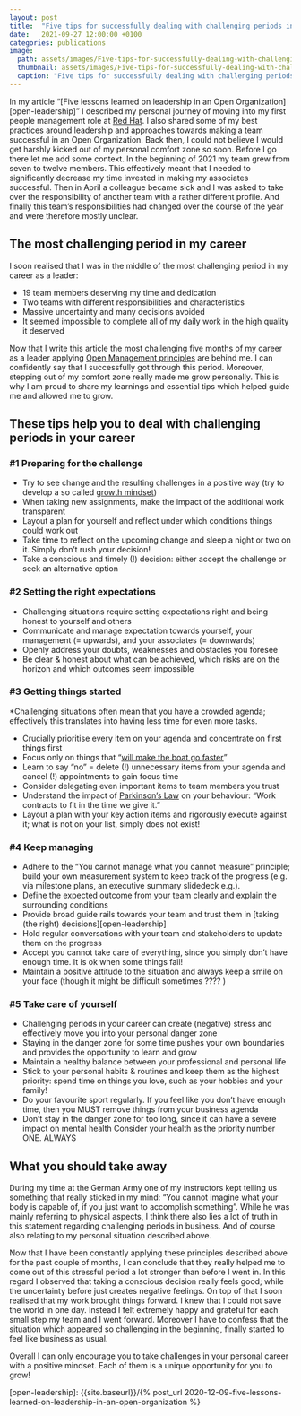```yaml
---
layout: post
title:  "Five tips for successfully dealing with challenging periods in your career"
date:   2021-09-27 12:00:00 +0100
categories: publications
image: 
  path: assets/images/Five-tips-for-successfully-dealing-with-challenging-periods-in-your-career.jpg
  thumbnail: assets/images/Five-tips-for-successfully-dealing-with-challenging-periods-in-your-career.jpg
  caption: "Five tips for successfully dealing with challenging periods in your career"
---
```


In my article “[Five lessons learned on leadership in an Open Organization][open-leadership]” I described my personal journey of moving into my first people management role at [Red Hat][redhat]. I also shared some of my best practices around leadership and approaches towards making a team successful in an Open Organization. Back then, I could not believe I would get harshly kicked out of my personal comfort zone so soon. Before I go there let me add some context. In the beginning of 2021 my team grew from seven to twelve members. This effectively meant that I needed to significantly decrease my time invested in making my associates successful. Then in April a colleague became sick and I was asked to take over the responsibility of another team with a rather different profile. And finally this team’s responsibilities had changed over the course of the year and were therefore mostly unclear.

## The most challenging period in my career
I soon realised that I was in the middle of the most challenging period in my career as a leader:

* 19 team members deserving my time and dedication
* Two teams with different responsibilities and characteristics
* Massive uncertainty and many decisions avoided
* It seemed impossible to complete all of my daily work in the high quality it deserved

Now that I write this article the most challenging five months of my career as a leader applying [Open Management principles][open-org] are behind me. I can confidently say that I successfully got through this period. Moreover, stepping out of my comfort zone really made me grow personally. This is why I am proud to share my learnings and essential tips which helped guide me and allowed me to grow.

## These tips help you to deal with challenging periods in your career

### #1 Preparing for the challenge

* Try to see change and the resulting challenges in a positive way (try to develop a so called [growth mindset][growth])
* When taking new assignments, make the impact of the additional work transparent
* Layout a plan for yourself and reflect under which conditions things could work out
* Take time to reflect on the upcoming change and sleep a night or two on it. Simply don’t rush your decision!
* Take a conscious and timely (!) decision: either accept the challenge or seek an alternative option

### #2 Setting the right expectations
* Challenging situations require setting expectations right and being honest to yourself and others
* Communicate and manage expectation towards yourself, your management (= upwards), and your associates (= downwards)
* Openly address your doubts, weaknesses and obstacles you foresee
* Be clear & honest about what can be achieved, which risks are on the horizon and which outcomes seem impossible

### #3 Getting things started
*Challenging situations often mean that you have a crowded agenda; effectively this translates into having less time for even more tasks.
* Crucially prioritise every item on your agenda and concentrate on first things first
* Focus only on things that “[will make the boat go faster][boat]”
* Learn to say “no” = delete (!) unnecessary items from your agenda and cancel (!) appointments to gain focus time
* Consider delegating even important items to team members you trust
* Understand the impact of [Parkinson’s Law][parkinson] on your behaviour: “Work contracts to fit in the time we give it.”
* Layout a plan with your key action items and rigorously execute against it; what is not on your list, simply does not exist!

### #4 Keep managing
* Adhere to the “You cannot manage what you cannot measure” principle; build your own measurement system to keep track of the progress (e.g. via milestone plans, an executive summary slidedeck e.g.).
* Define the expected outcome from your team clearly and explain the surrounding  conditions 
* Provide broad guide rails towards your team and trust them in [taking (the right) decisions][open-leadership]
* Hold regular conversations with your team and stakeholders to update them on the progress
* Accept you cannot take care of everything, since you simply don’t have enough time. It is ok when some things fail!
* Maintain a positive attitude to the situation and always keep a smile on your face (though it might be difficult sometimes ???? )

### #5 Take care of yourself
* Challenging periods in your career can create (negative) stress and effectively move you into your personal danger zone
* Staying in the danger zone for some time pushes your own boundaries and provides the opportunity to learn and grow
* Maintain a healthy balance between your professional and personal life
* Stick to your personal habits & routines and keep them as the highest priority: spend time on things you love, such as your hobbies and your family!
* Do your favourite sport regularly. If you feel like you don’t have enough time, then you MUST remove things from your business agenda
* Don’t stay in the danger zone for too long, since it can have a severe impact on mental health
Consider your health as the priority number ONE. ALWAYS


## What you should take away
During my time at the German Army one of my instructors kept telling us something that really sticked in my mind: “You cannot imagine what your body is capable of, if you just want to accomplish something”. While he was mainly referring to physical aspects, I think there also lies a lot of truth in this statement regarding challenging periods in business. And of course also relating to my personal situation described above. 

Now that I have been constantly applying these principles described above for the past couple of months, I can conclude that they really helped me to come out of this stressful period a lot stronger than before I went in. In this regard I observed that taking a conscious decision really feels good; while the uncertainty before just creates negative feelings. On top of that I soon realised that my work brought things forward. I knew that I could not save the world in one day. Instead I felt extremely happy and grateful for each small step my team and I went forward. Moreover I have to confess that the situation which appeared so challenging in the beginning, finally started to feel like business as usual.

Overall I can only encourage you to take challenges in your personal career with a positive mindset. Each of them is a unique opportunity for you to grow!

[redhat]: https://www.redhat.com/en
[open-org]: https://www.redhat.com/de/explore/the-open-organization-book
[growth]: https://hbr.org/2016/01/what-having-a-growth-mindset-actually-means
[boat]: https://www.youtube.com/watch?v=VlTfbGemGcM
[parkinson]: https://en.wikipedia.org/wiki/Parkinson%27s_law
[open-leadership]: {{site.baseurl}}/{% post_url 2020-12-09-five-lessons-learned-on-leadership-in-an-open-organization %}